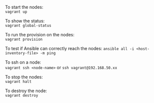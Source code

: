 To start the nodes:  
``vagrant up``

To show the status:  
``vagrant global-status``

To run the provision on the nodes:  
``vagrant provision``

To test if Ansible can correctly reach the nodes:
``ansible all -i <host-inventory-file> -m ping``

To ssh on a node:  
``vagrant ssh <node-name>`` or ``ssh vagrant@192.168.50.xx``

To stop the nodes:  
``vagrant halt``

To destroy the node:  
``vagrant destroy``
